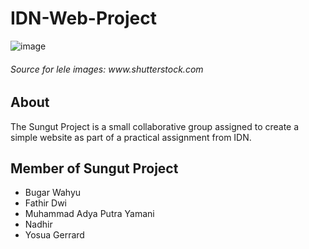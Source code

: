 # IDN-Web-Project

![image](https://github.com/wxyydesu/web-projek-IDN/assets/75105559/a424c848-84b5-4bc7-9e4a-c059af549220)
<h6>Source for lele images: www.shutterstock.com</h6>

## About
The Sungut Project is a small collaborative group assigned to create a simple website as part of a practical assignment from IDN.

## Member of Sungut Project
- Bugar Wahyu
- Fathir Dwi
- Muhammad Adya Putra Yamani
- Nadhir
- Yosua Gerrard
